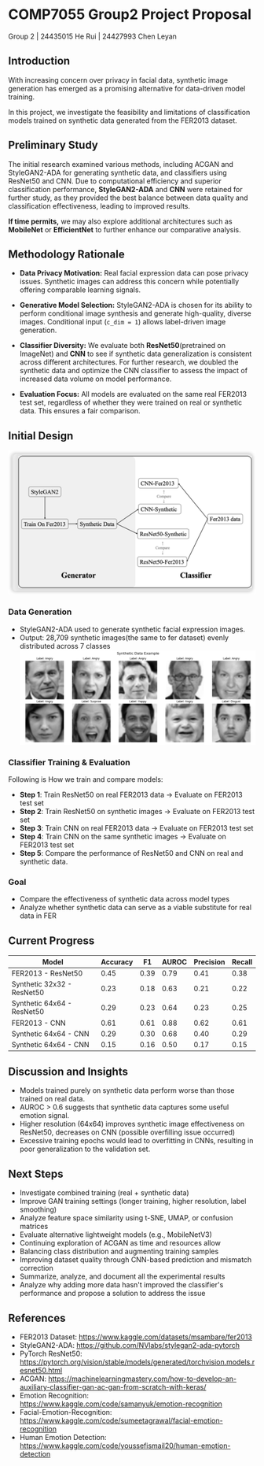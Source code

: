 # COMP7055 Group2 Project Proposal
Group 2 | 24435015 He Rui | 24427993 Chen Leyan

## Introduction
With increasing concern over privacy in facial data, synthetic image generation has emerged as a promising alternative for data-driven model training. 

In this project, we investigate the feasibility and limitations of classification models trained on synthetic data generated from the FER2013 dataset.


## Preliminary Study

The initial research examined various methods, including ACGAN and StyleGAN2-ADA for generating synthetic data, and classifiers using ResNet50 and CNN. Due to computational efficiency and superior classification performance, **StyleGAN2-ADA** and **CNN** were retained for further study, as they provided the best balance between data quality and classification effectiveness, leading to improved results.

**If time permits,** we may also explore additional architectures such as **MobileNet** or **EfficientNet** to further enhance our comparative analysis.

## Methodology Rationale

- **Data Privacy Motivation:** Real facial expression data can pose privacy issues. Synthetic images can address this concern while potentially offering comparable learning signals.

- **Generative Model Selection:** StyleGAN2-ADA is chosen for its ability to perform conditional image synthesis and generate high-quality, diverse images. Conditional input (`c_dim = 1`) allows label-driven image generation.

- **Classifier Diversity:** We evaluate both **ResNet50**(pretrained on ImageNet) and **CNN** to see if synthetic data generalization is consistent across different architectures. For further research, we doubled the synthetic data and optimize the CNN classifier to assess the impact of increased data volume on model performance.

- **Evaluation Focus:** All models are evaluated on the same real FER2013 test set, regardless of whether they were trained on real or synthetic data. This ensures a fair comparison.

## Initial Design
![alt text](workflow.png)


### Data Generation
- StyleGAN2-ADA used to generate synthetic facial expression images.
- Output: 28,709 synthetic images(the same to fer dataset) evenly distributed across 7 classes
![alt text](example.png)

### Classifier Training & Evaluation
Following is How we train and compare models:
* **Step 1**: Train ResNet50 on real FER2013 data → Evaluate on FER2013 test set
* **Step 2**: Train ResNet50 on synthetic images → Evaluate on FER2013 test set
* **Step 3**: Train CNN on real FER2013 data → Evaluate on FER2013 test set
* **Step 4**: Train CNN on the same synthetic images → Evaluate on FER2013 test set
* **Step 5**: Compare the performance of ResNet50 and CNN on real and synthetic data.

### Goal
- Compare the effectiveness of synthetic data across model types
- Analyze whether synthetic data can serve as a viable substitute for real data in FER

## Current Progress

| Model                      | Accuracy | F1 | AUROC | Precision | Recall |
| -------------------------- | -------- | -------- | ----- | --------- | ------ |
| FER2013 - ResNet50         | 0.45     | 0.39     | 0.79  | 0.41      | 0.38   |
| Synthetic 32x32 - ResNet50 | 0.23     | 0.18     | 0.63  | 0.21      | 0.22   |
| Synthetic 64x64 - ResNet50 | 0.29     | 0.23     | 0.64  | 0.23      | 0.25   |
| FER2013 - CNN              | 0.61     | 0.61     | 0.88  | 0.62      | 0.61   |
| Synthetic 64x64 - CNN      | 0.29     | 0.30     | 0.68  | 0.40      | 0.29   |
| Synthetic 64x64 - CNN      | 0.15     | 0.16     | 0.50  | 0.17      | 0.15   |

## Discussion and Insights
* Models trained purely on synthetic data perform worse than those trained on real data.
* AUROC > 0.6 suggests that synthetic data captures some useful emotion signal.
* Higher resolution (64x64) improves synthetic image effectiveness on ResNet50, decreases on
CNN (possible overfilling issue occurred)
* Excessive training epochs would lead to overfitting in CNNs, resulting in poor generalization to
the validation set.

## Next Steps
- Investigate combined training (real + synthetic data)
- Improve GAN training settings (longer training, higher resolution, label smoothing)
- Analyze feature space similarity using t-SNE, UMAP, or confusion matrices
- Evaluate alternative lightweight models (e.g., MobileNetV3)
- Continuing exploration of ACGAN as time and resources allow
- Balancing class distribution and augmenting training samples
- Improving dataset quality through CNN-based prediction and mismatch correction
- Summarize, analyze, and document all the experimental results
- Analyze why adding more data hasn't improved the classifier's performance and propose a solution to address the issue

## References
- FER2013 Dataset: https://www.kaggle.com/datasets/msambare/fer2013
- StyleGAN2-ADA: https://github.com/NVlabs/stylegan2-ada-pytorch
- PyTorch ResNet50: https://pytorch.org/vision/stable/models/generated/torchvision.models.resnet50.html
- ACGAN: https://machinelearningmastery.com/how-to-develop-an-auxiliary-classifier-gan-ac-gan-from-scratch-with-keras/
- Emotion Recognition: https://www.kaggle.com/code/samanyuk/emotion-recognition
- Facial-Emotion-Recognition: https://www.kaggle.com/code/sumeetagrawal/facial-emotion-recognition
- Human Emotion Detection: https://www.kaggle.com/code/youssefismail20/human-emotion-detection